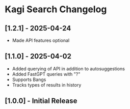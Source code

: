 # Kagi Search Changelog

## [1.2.1] - 2025-04-24
* Made API features optional

## [1.1.0] - 2025-04-02
* Added querying of API in addition to autosuggestions
* Added FastGPT queries with "?"
* Supports Bangs
* Tracks types of results in history

## [1.0.0] - Initial Release
